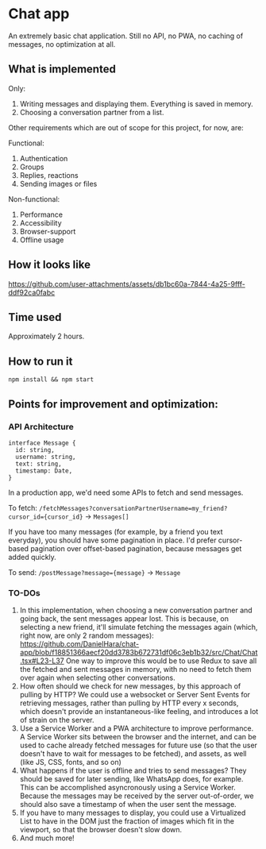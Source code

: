 # Chat app

An extremely basic chat application. Still no API, no PWA, no caching of messages, no optimization at all.

## What is implemented
Only:
1. Writing messages and displaying them. Everything is saved in memory.
2. Choosing a conversation partner from a list.

Other requirements which are out of scope for this project, for now, are:

Functional:
1. Authentication
2. Groups
3. Replies, reactions
4. Sending images or files

Non-functional:
1. Performance
2. Accessibility
3. Browser-support
4. Offline usage


## How it looks like

https://github.com/user-attachments/assets/db1bc60a-7844-4a25-9fff-ddf92ca0fabc

## Time used
Approximately 2 hours.

## How to run it

```
npm install && npm start
```

## Points for improvement and optimization:
### API Architecture
```
interface Message {
  id: string,
  username: string,
  text: string,
  timestamp: Date,
}
```

In a production app, we'd need some APIs to fetch and send messages.

To fetch:
`/fetchMessages?conversationPartnerUsername=my_friend?cursor_id={cursor_id}` -> `Messages[]`

If you have too many messages (for example, by a friend you text everyday), you should have some pagination in place. I'd prefer cursor-based pagination over offset-based pagination, because messages get added quickly.

To send:
`/postMessage?message={message}` -> `Message`

### TO-DOs

1. In this implementation, when choosing a new conversation partner and going back, the sent messages appear lost. This is because, on selecting a new friend, it'll simulate fetching the messages again (which, right now, are only 2 random messages):
  https://github.com/DanielHara/chat-app/blob/f18851366aecf20dd3783b672731df06c3eb1b32/src/Chat/Chat.tsx#L23-L37 One way to improve this would be to use Redux to save all the fetched and sent messages in memory, with no need to fetch them over again when selecting other conversations.
2. How often should we check for new messages, by this approach of pulling by HTTP? We could use a websocket or Server Sent Events for retrieving messages, rather than pulling by HTTP every x seconds, which doesn't provide an instantaneous-like feeling, and introduces a lot of strain on the server.
3. Use a Service Worker and a PWA architecture to improve performance. A Service Worker sits between the browser and the internet, and can be used to cache already fetched messages for future use (so that the user doesn't have to wait for messages to be fetched), and assets, as well (like JS, CSS, fonts, and so on)
4. What happens if the user is offline and tries to send messages? They should be saved for later sending, like WhatsApp does, for example. This can be accomplished asyncronously using a Service Worker. Because the messages may be received by the server out-of-order, we should also save a timestamp of when the user sent the message.
5. If you have to many messages to display, you could use a Virtualized List to have in the DOM just the fraction of images which fit in the viewport, so that the browser doesn't slow down.
6. And much more! 



